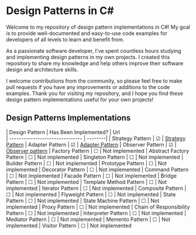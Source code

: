 # Design Patterns in C#

Welcome to my repository of design pattern implementations in C#! My goal is to provide well-documented and easy-to-use code examples for developers of all levels to learn and benefit from.

As a passionate software developer, I've spent countless hours studying and implementing design patterns in my own projects. I created this repository to share my knowledge and help others improve their software design and architecture skills.

I welcome contributions from the community, so please feel free to make pull requests if you have any improvements or additions to the code examples. Thank you for visiting my repository, and I hope you find these design pattern implementations useful for your own projects!

## Design Patterns Implementations
| Design Pattern | Has Been Implemented? | Url    
| ------------------------------- | --------|
| Strategy Pattern                | &#9745; | [Strategy Pattern](https://github.com/simonsejse/DesignPatterns-In-CSharp/tree/master/StrategyDesignPattern)
| Adapter Pattern                 | &#9745; | [Adapter Pattern](https://github.com/simonsejse/DesignPatterns-In-CSharp/tree/master/Adapter%20Pattern)
| Observer Pattern                | &#9745; | [Observer pattern](https://github.com/simonsejse/DesignPatterns-In-CSharp/tree/master/Observer%20Pattern)
| Factory Pattern                 | &#9744; | Not implemented 
| Abstract Factory Pattern        | &#9744; | Not implemented 
| Singleton Pattern               | &#9744; | Not implemented 
| Builder Pattern                 | &#9744; | Not implemented 
| Prototype Pattern               | &#9744; | Not implemented 
| Decorator Pattern               | &#9744; | Not implemented 
| Command Pattern                 | &#9744; | Not implemented 
| Facade Pattern                  | &#9744; | Not implemented 
| Bridge Pattern                  | &#9744; | Not implemented 
| Template Method Pattern         | &#9744; | Not implemented
| Iterator Pattern                | &#9744; | Not implemented
| Composite Pattern               | &#9744; | Not implemented
| Flyweight Pattern               | &#9744; | Not implemented
| State Pattern                   | &#9744; | Not implemented 
| State Machine Pattern           | &#9744; | Not implemented 
| Proxy Pattern                   | &#9744; | Not implemented 
| Chain of Responsibility Pattern | &#9744; | Not implemented 
| Interpreter Pattern             | &#9744; | Not implemented 
| Mediator Pattern                | &#9744; | Not implemented 
| Memento Pattern                 | &#9744; | Not implemented
| Visitor Pattern                 | &#9744; | Not implemented
